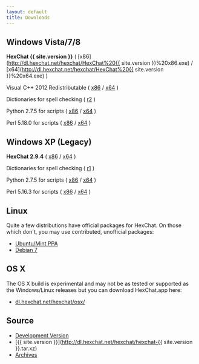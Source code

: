 ```yaml
---
layout: default
title: Downloads
---
```


## Windows Vista/7/8
**HexChat {{ site.version }}** ( [x86](http://dl.hexchat.net/hexchat/HexChat%20{{ site.version }}%20x86.exe) / [x64](http://dl.hexchat.net/hexchat/HexChat%20{{ site.version }}%20x64.exe) )

Visual C++ 2012 Redistributable ( [x86](http://download.microsoft.com/download/1/6/B/16B06F60-3B20-4FF2-B699-5E9B7962F9AE/VSU3/vcredist_x86.exe) / [x64](http://download.microsoft.com/download/1/6/B/16B06F60-3B20-4FF2-B699-5E9B7962F9AE/VSU3/vcredist_x64.exe) )

Dictionaries for spell checking ( [r2](http://dl.hexchat.net/hexchat/HexChat%20Spelling%20Dictionaries%20r2.exe) )

Python 2.7.5 for scripts ( [x86](http://python.org/ftp/python/2.7.5/python-2.7.5.msi) / [x64](http://python.org/ftp/python/2.7.5/python-2.7.5.amd64.msi) )

Perl 5.18.0 for scripts ( [x86](http://dl.hexchat.net/misc/perl/Perl%205.18.0%20x86.msi) / [x64](http://dl.hexchat.net/misc/perl/Perl%205.18.0%20x64.msi) )

## Windows XP (Legacy)
**HexChat 2.9.4** ( [x86](http://dl.hexchat.net/hexchat/HexChat%202.9.4%20x86.exe) / [x64](http://dl.hexchat.net/hexchat/HexChat%202.9.4%20x64.exe) )

Dictionaries for spell checking ( [r1](http://dl.hexchat.net/hexchat/HexChat%20Spelling%20Dictionaries%20r1.exe) )

Python 2.7.5 for scripts ( [x86](http://python.org/ftp/python/2.7.5/python-2.7.5.msi) / [x64](http://python.org/ftp/python/2.7.5/python-2.7.5.amd64.msi) )

Perl 5.16.3 for scripts ( [x86](http://strawberry-perl.googlecode.com/files/strawberry-perl-5.16.3.1-32bit.msi) / [x64](http://strawberry-perl.googlecode.com/files/strawberry-perl-5.16.3.1-64bit.msi) )

## Linux
Quite a few distributions have official packages for HexChat. On those which don't, you may use contributed, unofficial packages:

- [Ubuntu/Mint PPA](https://launchpad.net/~gwendal-lebihan-dev/+archive/hexchat-stable)
- [Debian 7](http://dl.hexchat.net/hexchat/debian/)

## OS X
The OS X build is experimental and may not be as tested or supported as the Windows/Linux releases but you can
download HexChat.app here:

- [dl.hexchat.net/hexchat/osx/](http://dl.hexchat.net/hexchat/osx/)

## Source
- [Development Version](https://github.com/hexchat/hexchat/archive/master.tar.gz)
- [{{ site.version }}](http://dl.hexchat.net/hexchat/hexchat-{{ site.version }}.tar.xz)
- [Archives](http://dl.hexchat.net/hexchat/)
